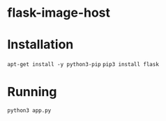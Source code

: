 # flask-image-host

# Installation
``apt-get install -y python3-pip``
``pip3 install flask``

# Running
``python3 app.py``
